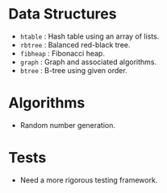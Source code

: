 # Data Structures

- `htable` : Hash table using an array of lists.
- `rbtree` : Balanced red-black tree.
- `fibheap` : Fibonacci heap.
- `graph` : Graph and associated algorithms.
- `btree` : B-tree using given order.

# Algorithms

- Random number generation.

# Tests

- Need a more rigorous testing framework.
